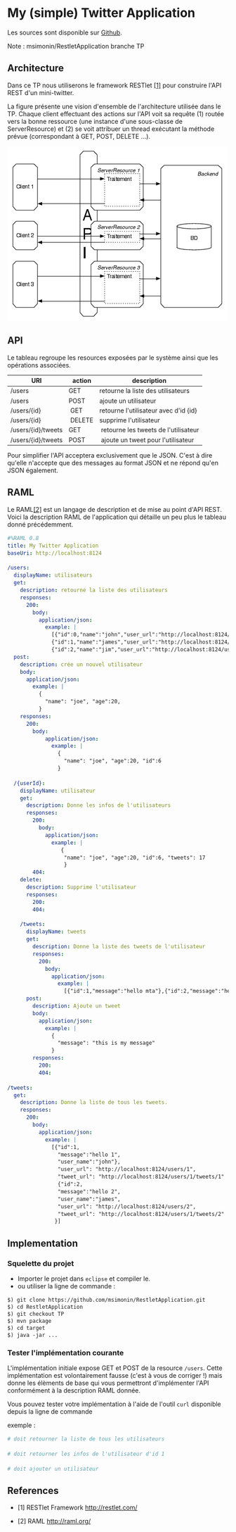 # My (simple) Twitter Application

Les sources sont disponible sur  [Github](https://github.com/msimonin/RestletApplication/tree/TP).

Note : msimonin/RestletApplication branche TP

## Architecture


Dans ce TP nous utiliserons le framework RESTlet [[1]](http://restlet.com/) pour construire l'API REST d'un mini-twitter.

La figure présente une vision d'ensemble de l'architecture utilisée dans le TP.
 Chaque client effectuant des actions sur l'API voit sa requête (1) routée vers la bonne ressource (une instance d'une sous-classe de ServerResource) et (2) se voit attribuer un thread exécutant la méthode prévue (correspondant à GET, POST, DELETE ...).

![Architecture](API.png)

## API

Le tableau regroupe les resources exposées par le système ainsi que les opérations associées.

URI | action  | description
---------|-------- | ----------------------------------
/users   | GET     | retourne la liste des utilisateurs
/users   | POST    | ajoute un utilisateur
/users/{id} | GET  | retourne  l'utilisateur avec d'id {id}
/users/{id} | DELETE  | supprime l'utilisateur
/users/{id}/tweets | GET | retourne les tweets de l'utilisateur
/users/{id}/tweets | POST | ajoute un tweet pour l'utilisateur

Pour simplifier l'API acceptera exclusivement que le JSON. C'est à dire qu'elle n'accepte que des messages au format JSON et ne répond qu'en JSON également.

## RAML

Le RAML[[2]](http://raml.org/) est un langage de description et de mise au point d'API REST.
Voici la description RAML de l'application qui détaille un peu plus le tableau donné précédemment.

```yaml
#%RAML 0.8
title: My Twitter Application
baseUri: http://localhost:8124

/users:
  displayName: utilisateurs
  get:
    description: retourne la liste des utilisateurs
    responses:
      200:
        body:
          application/json:
            example: |
              [{"id":0,"name":"john","user_url":"http://localhost:8124/users/0"},
              {"id":1,"name":"james","user_url":"http://localhost:8124/users/1"},
              {"id":2,"name":"jim","user_url":"http://localhost:8124/users/2"}]
  post:
    description: crée un nouvel utilisateur
    body:
      application/json:
        example: |
          {
            "name": "joe", "age":20,
          }
    responses:
      200:
        body:
            application/json:
              example: |
                {
                  "name": "joe", "age":20, "id":6
                }

  /{userId}:
    displayName: utilisateur
    get:
      description: Donne les infos de l'utilisateurs
      responses:
        200:
          body:
            application/json:
              example: |
                 {
                  "name": "joe", "age":20, "id":6, "tweets": 17
                  }
        404:
    delete:
      description: Supprime l'utilisateur
      responses:
        200:
        404:

    /tweets:
      displayName: tweets
      get:
        description: Donne la liste des tweets de l'utilisateur
        responses:
          200:
            body:
              application/json:
                example: |
                  [{"id":1,"message":"hello mta"},{"id":2,"message":"hello mta again"}]
      post:
        description: Ajoute un tweet
        body:
          application/json:
            example: |
              {
                "message": "this is my message"
              }
        responses:
          200:
          404:

/tweets:
  get:
    description: Donne la liste de tous les tweets.
    responses:
      200:
        body:
          application/json:
            example: |
              [{"id":1,
                "message":"hello 1",
                "user_name":"john"},
                "user_url": "http://localhost:8124/users/1",
                "tweet_url": "http://localhost:8124/users/1/tweets/1"
                {"id":2,
                "message":"hello 2",
                "user_name":"james",
                "user_url": "http://localhost:8124/users/2",
                "tweet_url": "http://localhost:8124/users/1/tweets/2"
               }]

```

## Implementation

### Squelette du projet

* Importer le projet dans ```eclipse``` et compiler le.
* ou utiliser la ligne de commande :
```
$) git clone https://github.com/msimonin/RestletApplication.git
$) cd RestletApplication
$) git checkout TP
$) mvn package
$) cd target
$) java -jar ...
```

### Tester l'implémentation courante

L'implémentation initiale expose GET et POST de la resource ```/users```.
Cette implémentation est volontairement fausse (c'est à vous de corriger !)
mais donne les élèments de base qui vous permettront d'implémenter l'API conformément à la description RAML donnée.

Vous pouvez tester votre implémentation à l'aide de l'outil ```curl``` disponible depuis la ligne de commande

exemple :
``` bash
# doit retourner la liste de tous les utilisateurs

# doit retourner les infos de l'utilisateur d'id 1

# doit ajouter un utilisateur

```


## References

* [1] RESTlet Framework http://restlet.com/

* [2] RAML http://raml.org/
